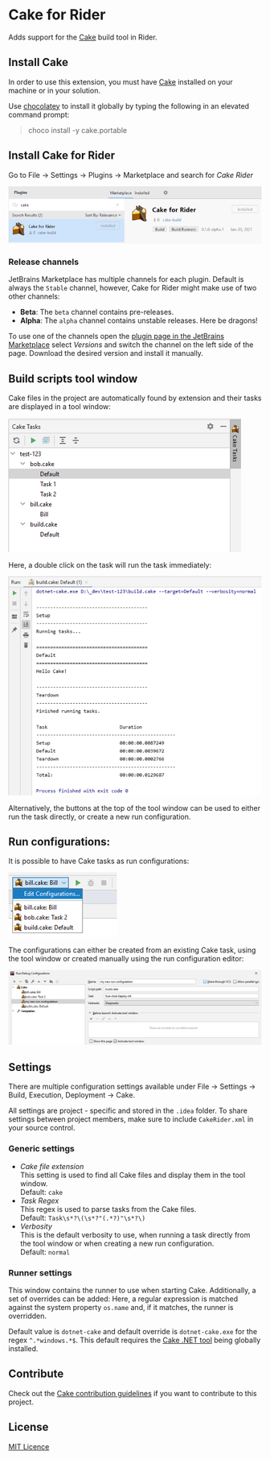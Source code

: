 # Cake for Rider

Adds support for the [Cake](https://cakebuild.net/) build tool in Rider. 

## Install Cake

In order to use this extension, you must have
[Cake](https://cakebuild.net/) installed on your machine or in your solution.

Use [chocolatey](http://chocolatey.org/) to install it globally by
typing the following in an elevated command prompt:

>choco install -y cake.portable

## Install Cake for Rider

Go to File -> Settings -> Plugins -> Marketplace and search for *Cake Rider*

![Cake Rider Plugin](./images/riderPlugin.png)

### Release channels

JetBrains Marketplace has multiple channels for each plugin. Default is always the `Stable` channel,
however, Cake for Rider might make use of two other channels:

- **Beta**: The `beta` channel contains pre-releases.
- **Alpha**: The `alpha` channel contains unstable releases. Here be dragons!

To use one of the channels open the [plugin page in the JetBrains Marketplace](https://plugins.jetbrains.com/plugin/15729-cake-rider/)
select *Versions* and switch the channel on the left side of the page. Download the desired version and install it manually.

## Build scripts tool window

Cake files in the project are automatically found by extension and their tasks are displayed in a tool window:

![Cake tasks tool window](./images/toolWindow.png)

Here, a double click on the task will run the task immediately:

![Running a Cake task](./images/cake-run.png)

Alternatively, the buttons at the top of the tool window can be used to either run the task directly,
or create a new run configuration.

## Run configurations:

It is possible to have Cake tasks as run configurations:

![Run configurations](./images/runConfigurations.png)

The configurations can either be created from an existing Cake task, using the tool window or 
created manually using the run configuration editor:

![Run configuration editor](./images/runConfiguration-editor.png)

## Settings

There are multiple configuration settings available under File -> Settings -> Build, Execution, Deployment -> Cake.

All settings are project - specific and stored in the `.idea` folder. To share settings between project members, make sure to include `CakeRider.xml` in your source control.

### Generic settings

* *Cake file extension*  
  This setting is used to find all Cake files and display them in the tool window.  
  Default: `cake`
* *Task Regex*  
  This regex is used to parse tasks from the Cake files.  
  Default: `Task\s*?\(\s*?"(.*?)"\s*?\)`
* *Verbosity*  
  This is the default verbosity to use, when running a task directly from the tool window or when creating a new run configuration.  
  Default: `normal`

### Runner settings

This window contains the runner to use when starting Cake. Additionally, a set of overrides can be added: Here, a regular expression is matched against the system property `os.name` and, if it matches, the runner is overridden.

Default value is `dotnet-cake` and default override is `dotnet-cake.exe` for the regex `^.*windows.*$`. This default requires the [Cake .NET tool](https://cakebuild.net/docs/running-builds/runners/dotnet-tool) being globally installed.

## Contribute

Check out the [Cake contribution guidelines](https://cakebuild.net/docs/contributing/contribution-guidelines)
if you want to contribute to this project.

## License

[MIT Licence](LICENSE.txt)